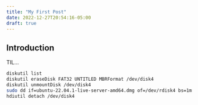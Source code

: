 ```yaml
---
title: "My First Post"
date: 2022-12-27T20:54:16-05:00
draft: true
---
```


## Introduction

TIL...

```sh
diskutil list
diskutil eraseDisk FAT32 UNTITLED MBRFormat /dev/disk4
diskutil unmountDisk /dev/disk4
sudo dd if=ubuntu-22.04.1-live-server-amd64.dmg of=/dev/rdisk4 bs=1m
hdiutil detach /dev/disk4
```
